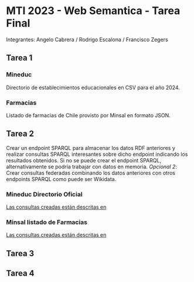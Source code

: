 # MTI 2023 - Web Semantica - Tarea Final
Integrantes:
Angelo Cabrera / Rodrigo Escalona / Francisco Zegers

## Tarea 1
### Mineduc
Directorio de establecimientos educacionales en CSV para el año 2024.

### Farmacias
Listado de farmacias de Chile provisto por Minsal en formato JSON.

## Tarea 2
Crear un endpoint SPARQL para almacenar los datos RDF anteriores y realizar consultas SPARQL interesantes sobre dicho endpoint indicando los resultados obtenidos. Si no se puede crear el endpoint SPARQL, alternativamente se podría trabajar con datos en memoria.
*Opcional 2*: Crear consultas federadas combinando los datos anteriores con otros endpoints SPARQL como puede ser Wikidata.

### Mineduc Directorio Oficial
[Las consultas creadas están descritas en](Tarea2/Mineduc.md)

### Minsal listado de Farmacias
[Las consultas creadas están descritas en](Tarea2/Minsal.md)

## Tarea 3

## Tarea 4
